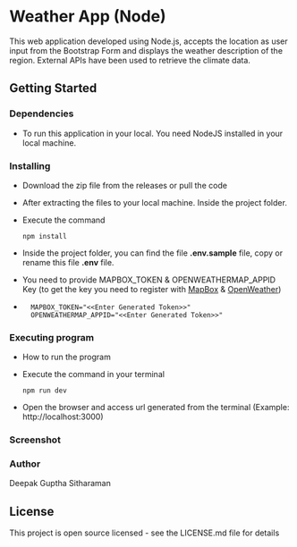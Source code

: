 # Weather App (Node)

This web application developed using Node.js, accepts the location as user input from the Bootstrap Form and displays the weather description of the region. External APIs have been used to retrieve the climate data.

## Getting Started

### Dependencies

- To run this application in your local. You need NodeJS installed in your local machine.

### Installing

- Download the zip file from the releases or pull the code
- After extracting the files to your local machine. Inside the project folder.
- Execute the command

  `npm install`

- Inside the project folder, you can find the file **.env.sample** file, copy or rename this file **.env** file.
- You need to provide MAPBOX_TOKEN & OPENWEATHERMAP_APPID Key (to get the key you need to register with [MapBox](https://account.mapbox.com/) & [OpenWeather](https://home.openweathermap.org/))

- ```
    MAPBOX_TOKEN="<<Enter Generated Token>>"
    OPENWEATHERMAP_APPID="<<Enter Generated Token>>"
  ```

### Executing program

- How to run the program
- Execute the command in your terminal

  `npm run dev`

- Open the browser and access url generated from the terminal (Example: http://localhost:3000)

### Screenshot

### Author

Deepak Guptha Sitharaman

## License

This project is open source licensed - see the LICENSE.md file for details
